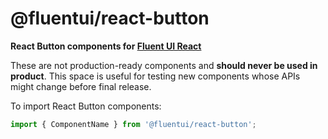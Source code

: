 # @fluentui/react-button

**React Button components for [Fluent UI React](https://developer.microsoft.com/en-us/fluentui)**

These are not production-ready components and **should never be used in product**. This space is useful for testing new components whose APIs might change before final release.

To import React Button components:

```js
import { ComponentName } from '@fluentui/react-button';
```
